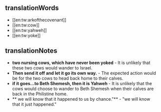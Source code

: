 ## translationWords

* [[en:tw:arkofthecovenant]]
* [[en:tw:cow]]
* [[en:tw:yahweh]]
* [[en:tw:yoke]]

## translationNotes

* **two nursing cows, which have never been yoked** - It is unlikely that these two cows would wander to Israel.
* **Then send it off and let it go its own way.** - The expected action would be for the two cows to head back home to their calves.
* **if it goes...to Beth Shemesh, then it is Yahweh** - It is unlikely that the cows would choose to wander to Beth Shemesh when their calves are back in the Philistine home.
* ** we will know that it happened to us by chance."** - "we will know that it just happened."
